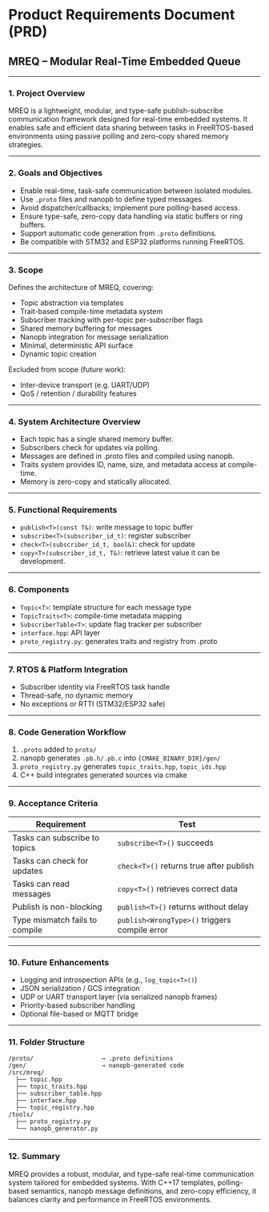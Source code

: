 # Product Requirements Document (PRD)
## MREQ – Modular Real-Time Embedded Queue

---

### 1. Project Overview
MREQ is a lightweight, modular, and type-safe publish-subscribe communication framework designed for real-time embedded systems. It enables safe and efficient data sharing between tasks in FreeRTOS-based environments using passive polling and zero-copy shared memory strategies.

---

### 2. Goals and Objectives
- Enable real-time, task-safe communication between isolated modules.
- Use `.proto` files and nanopb to define typed messages.
- Avoid dispatcher/callbacks; implement pure polling-based access.
- Ensure type-safe, zero-copy data handling via static buffers or ring buffers.
- Support automatic code generation from `.proto` definitions.
- Be compatible with STM32 and ESP32 platforms running FreeRTOS.

---

### 3. Scope
Defines the architecture of MREQ, covering:
- Topic abstraction via templates
- Trait-based compile-time metadata system
- Subscriber tracking with per-topic per-subscriber flags
- Shared memory buffering for messages
- Nanopb integration for message serialization
- Minimal, deterministic API surface
- Dynamic topic creation

Excluded from scope (future work):
- Inter-device transport (e.g. UART/UDP)
- QoS / retention / durability features

---

### 4. System Architecture Overview
- Each topic has a single shared memory buffer.
- Subscribers check for updates via polling.
- Messages are defined in .proto files and compiled using nanopb.
- Traits system provides ID, name, size, and metadata access at compile-time.
- Memory is zero-copy and statically allocated.

---

### 5. Functional Requirements
- `publish<T>(const T&)`: write message to topic buffer
- `subscribe<T>(subscriber_id_t)`: register subscriber
- `check<T>(subscriber_id_t, bool&)`: check for update
- `copy<T>(subscriber_id_t, T&)`: retrieve latest value
it can be development.

---

### 6. Components
- `Topic<T>`: template structure for each message type
- `TopicTraits<T>`: compile-time metadata mapping
- `SubscriberTable<T>`: update flag tracker per subscriber
- `interface.hpp`: API layer
- `proto_registry.py`: generates traits and registry from .proto

---

### 7. RTOS & Platform Integration
- Subscriber identity via FreeRTOS task handle
- Thread-safe, no dynamic memory
- No exceptions or RTTI (STM32/ESP32 safe)

---

### 8. Code Generation Workflow
1. `.proto` added to `proto/`
2. nanopb generates `.pb.h/.pb.c` into `{CMAKE_BINARY_DIR}/gen/`
3. `proto_registry.py` generates `topic_traits.hpp`, `topic_ids.hpp`
4. C++ build integrates generated sources via cmake

---

### 9. Acceptance Criteria
| Requirement | Test |
|-------------|------|
| Tasks can subscribe to topics | `subscribe<T>()` succeeds |
| Tasks can check for updates | `check<T>()` returns true after publish |
| Tasks can read messages | `copy<T>()` retrieves correct data |
| Publish is non-blocking | `publish<T>()` returns without delay |
| Type mismatch fails to compile | `publish<WrongType>()` triggers compile error |

---

### 10. Future Enhancements
- Logging and introspection APIs (e.g., `log_topic<T>()`)
- JSON serialization / GCS integration
- UDP or UART transport layer (via serialized nanopb frames)
- Priority-based subscriber handling
- Optional file-based or MQTT bridge

---

### 11. Folder Structure
```
/proto/                   → .proto definitions
/gen/                     → nanopb-generated code
/src/mreq/
  ├── topic.hpp
  ├── topic_traits.hpp
  ├── subscriber_table.hpp
  ├── interface.hpp
  ├── topic_registry.hpp
/tools/
  ├── proto_registry.py
  └── nanopb_generator.py
```

---

### 12. Summary
MREQ provides a robust, modular, and type-safe real-time communication system tailored for embedded systems. With C++17 templates, polling-based semantics, nanopb message definitions, and zero-copy efficiency, it balances clarity and performance in FreeRTOS environments.
